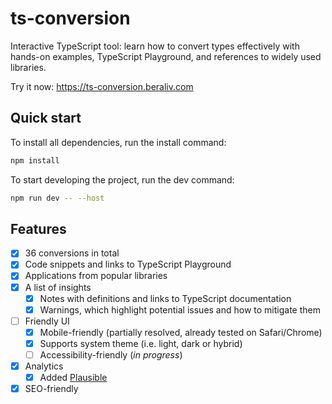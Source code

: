 # ts-conversion

Interactive TypeScript tool: learn how to convert types effectively with hands-on examples, TypeScript Playground, and references to widely used libraries.

Try it now: https://ts-conversion.beraliv.com

## Quick start

To install all dependencies, run the install command:

```bash
npm install
```

To start developing the project, run the dev command:

```bash
npm run dev -- --host
```

## Features

- [x] 36 conversions in total
- [x] Code snippets and links to TypeScript Playground
- [x] Applications from popular libraries
- [x] A list of insights
  - [x] Notes with definitions and links to TypeScript documentation
  - [x] Warnings, which highlight potential issues and how to mitigate them
- [ ] Friendly UI
  - [x] Mobile-friendly (partially resolved, already tested on Safari/Chrome)
  - [x] Supports system theme (i.e. light, dark or hybrid)
  - [ ] Accessibility-friendly (_in progress_)
- [x] Analytics
  - [x] Added [Plausible](https://plausible.io/ts-conversion.beraliv.com)
- [x] SEO-friendly
